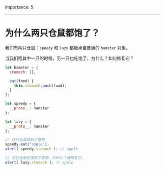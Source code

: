 importance: 5

---

# 为什么两只仓鼠都饱了？

我们有两只仓鼠：`speedy` 和 `lazy` 都继承自普通的 `hamster` 对象。 

当我们喂其中一只的时候，另一只也吃饱了。为什么？如何修复它？

```js run
let hamster = {
  stomach: [],

  eat(food) {
    this.stomach.push(food);
  }
};

let speedy = {
  __proto__: hamster
};

let lazy = {
  __proto__: hamster
};

// 这只仓鼠找到了食物
speedy.eat("apple");
alert( speedy.stomach ); // apple

// 这只仓鼠也找到了食物，为什么？请修复它。
alert( lazy.stomach ); // apple
```

